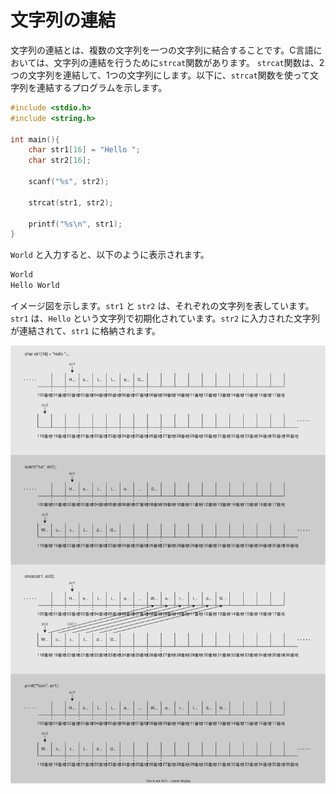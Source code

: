 # 文字列の連結

文字列の連結とは、複数の文字列を一つの文字列に結合することです。C言語においては、文字列の連結を行うために`strcat`関数があります。 `strcat`関数は、2つの文字列を連結して、1つの文字列にします。以下に、`strcat`関数を使って文字列を連結するプログラムを示します。

```c
#include <stdio.h>
#include <string.h>

int main(){
    char str1[16] = "Hello ";
    char str2[16];

    scanf("%s", str2);

    strcat(str1, str2);
 
    printf("%s\n", str1);
}
```

`World` と入力すると、以下のように表示されます。

```txt
World
Hello World
```

イメージ図を示します。`str1` と `str2` は、それぞれの文字列を表しています。`str1` は、`Hello` という文字列で初期化されています。`str2` に入力された文字列が連結されて、`str1` に格納されます。

![文字列の連結](./strcat.svg)
